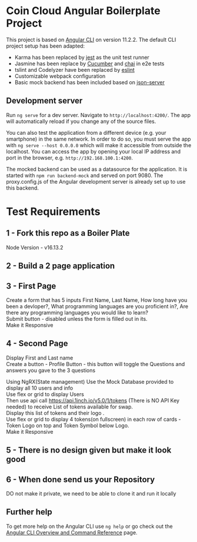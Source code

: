 # Coin Cloud Angular Boilerplate Project

This project is based on [Angular CLI](https://github.com/angular/angular-cli) on version 11.2.2. The default CLI project setup has been adapted:

- Karma has been replaced by [jest](https://jestjs.io/) as the unit test runner
- Jasmine has been replace by [Cucumber](https://github.com/cucumber/cucumber-js) and [chai](https://www.chaijs.com/) in e2e tests
- tslint and Codelyzer have been replaced by [eslint](https://eslint.org/)
- Customizable webpack configuration
- Basic mock backend has been included based on [json-server](https://github.com/typicode/json-server)

## Development server

Run `ng serve` for a dev server. Navigate to `http://localhost:4200/`. The app will automatically reload if you change any of the source files.

You can also test the application from a different device (e.g. your smartphone) in the same network. In order to do so, you must serve the app with `ng serve --host 0.0.0.0` which will make it accessible from outside the localhost. You can access the app by opening your local IP address and port in the browser, e.g. `http://192.168.100.1:4200`.

The mocked backend can be used as a datasource for the application. It is started with `npm run backend-mock` and served on port 9080. The proxy.config.js of the Angular development server is already set up to use this backend.

# Test Requirements
## 1 - Fork this repo as a Boiler Plate
Node Version - v16.13.2 

## 2 - Build a 2 page application
## 3 - First Page 
Create a form that has 5 inputs First Name, Last Name, How long have you been a devloper?, What programming languages are you proficient in?, Are there any programming languages you would like to learn?  
Submit button - disabled unless the form is filled out in its.  
Make it Responsive

## 4 - Second Page
Display First and Last name  
Create a button - Profile Button - this button will toggle the Questions and answers you gave to the 3 questions 

Using NgRX(State management) Use the Mock Database provided to display all 10 users and info  
Use flex or grid to display Users  
Then use api call https://api.1inch.io/v5.0/1/tokens (There is NO API Key needed) to receive List of tokens available for swap.  
Display this list of tokens and their logo .  
Use flex or grid to display 4 tokens(on fullscreen) in each row of cards - Token Logo on top and Token Symbol below Logo.  
Make it Responsive
## 5 - There is no design given but make it look good

## 6 - When done send us your Repository
DO not make it private, we need to be able to clone it and run it locally

<!-- ## Build

Run `ng build` to build the project. The build artifacts will be stored in the `dist/` directory. Use the `--prod` flag for a production build.

## Running unit tests

Run `jest` to execute the unit tests via [jest](https://jestjs.io/).

## Running end-to-end tests

Run `ng e2e` to execute the end-to-end tests via [Protractor](http://www.protractortest.org/). -->

## Further help

To get more help on the Angular CLI use `ng help` or go check out the [Angular CLI Overview and Command Reference](https://angular.io/cli) page.
